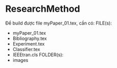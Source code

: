 # ResearchMethod
Để build được file myPaper_01.tex, cần có:
FILE(s): 
- myPaper_01.tex
- Bibliography.tex
- Experiment.tex
- Classifier.tex
- IEEEtran.cls
FOLDER(s):
- images
